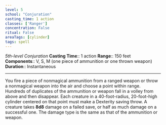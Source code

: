 ```yaml
---
level: 5
school: "Conjuration"
casting_time: 1 action
classes: ['Ranger']
concentration: False
ritual: False
areaTags: [cylinder]
tags: spell
---
```


_5th-level Conjuration_
**Casting Time**:: 1 action
**Range**:: 150 feet
**Components**:: V, S, M (one piece of ammunition or one thrown weapon)
**Duration**:: Instantaneous

---

You fire a piece of nonmagical ammunition from a ranged weapon or throw a nonmagical weapon into the air and choose a point within range. Hundreds of duplicates of the ammunition or weapon fall in a volley from above and then disappear. Each creature in a 40-foot-radius, 20-foot-high cylinder centered on that point must make a Dexterity saving throw. A creature takes **8d8** damage on a failed save, or half as much damage on a successful one. The damage type is the same as that of the ammunition or weapon.



